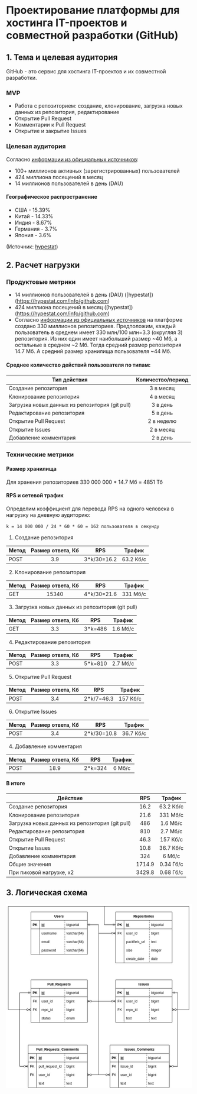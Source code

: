 # Проектирование платформы для хостинга IT-проектов и совместной разработки (GitHub)

## 1. Тема и целевая аудитория
GitHub - это сервис для хостинга IT-проектов и их совместной разработки.

### MVP
- Работа с репозиторием: создание, клонирование, загрузка новых данных из репозитория, редактирование
- Открытие Pull Request
- Комментарии к Pull Request
- Открытие и закрытие Issues

### Целевая аудитория
Согласно [информации из официальных источников](https://github.com/about):
- 100+ миллионов активных (зарегистрированных) пользователей
- 424 миллиона посещений в месяц
- 14 миллионов пользователей в день (DAU)

#### Географическое распространение
- США - 15.39%
- Китай - 14.33%
- Индия - 8.67%
- Германия - 3.7%
- Япония - 3.6%

(Источник: [hypestat](https://hypestat.com/info/github.com))


## 2. Расчет нагрузки
### Продуктовые метрики
- 14 миллионов пользователей в день (DAU) ([hypestat])(https://hypestat.com/info/github.com)
- 424 миллиона посещений в месяц ([hypestat])(https://hypestat.com/info/github.com)
- Согласно [информации из официальных источников](https://github.com/about) на платформе создано 330 миллионов репозиториев. Предположим, каждый пользователь в среднем имеет 330 млн/100 млн=3.3 (округляя 3) репозитория. Из них один имеет наибольший размер ~40 Мб, а остальные в среднем ~2 Мб. Тогда средний размер репозитория 14.7 Мб. А средний размер хранилища пользователя ~44 Мб.

#### Среднее количество действий пользователя по типам:
| Тип действия  | Количество/период  |
| ------------- |:------------------:|
| Создание репозитория | 3 в месяц   |
| Клонирование репозитория | 4 в месяц |
| Загрузка новых данных из репозитория (git pull) | 3 в день |
| Редактирование репозитория | 5 в день|
| Открытие Pull Request | 2 в неделю|
| Открытие Issues | 2 в месяц|
| Добавление комментария | 2 в день|

### Технические метрики
#### Размер хранилища
Для хранения репозиториев 330 000 000 * 14.7 Мб = 4851 Тб

#### RPS и сетевой трафик
Определим коэффициент для перевода RPS на одного человека в нагрузку на дневную аудиторию:
```
k = 14 000 000 / 24 * 60 * 60 = 162 пользователя в секунду
```
1. Создание репозитория

| Метод  | Размер ответа, Кб | RPS  | Трафик |
| -------|:----------:|:----------:|:-------:|
| POST | 3.9 |3*k/30=16.2 | 63.2 Кб/с |

2. Клонирование репозитория

| Метод  | Размер ответа, Кб | RPS  | Трафик |
| -------|:----------:|:----------:|:-------:|
| GET | 15340 | 4*k/30=21.6 | 331 Мб/с |

3. Загрузка новых данных из репозитория (git pull)

| Метод  | Размер ответа, Кб | RPS  | Трафик |
| -------|:----------:|:----------:|:-------:|
| GET | 3.3 | 3*k=486 | 1.6 Мб/с |

4. Редактирование репозитория

| Метод  | Размер ответа, Кб | RPS  | Трафик |
| -------|:----------:|:----------:|:-------:|
| POST | 3.3 | 5*k=810 | 2.7 Мб/с |

5. Открытие Pull Request

| Метод  | Размер ответа, Кб | RPS  | Трафик |
| -------|:----------:|:----------:|:-------:|
| POST | 3.4 | 2*k/7=46.3 | 157 Кб/с |

6. Открытие Issues

| Метод  | Размер ответа, Кб | RPS  | Трафик |
| -------|:----------:|:----------:|:-------:|
| POST | 3.4 | 2*k/30=10.8 | 36.7 Кб/с |

4. Добавление комментария

| Метод  | Размер ответа, Кб | RPS  | Трафик |
| -------|:----------:|:----------:|:-------:|
| POST | 18.9 | 2*k=324 | 6 Мб/с |

#### В итоге

| Действие  | RPS  | Трафик |
| -------|:----------:|:-------:|
| Создание репозитория | 16.2 | 63.2 Кб/с |
| Клонирование репозитория | 21.6 | 331 Мб/с |
| Загрузка новых данных из репозитория (git pull) | 486 | 1.6 Мб/с |
| Редактирование репозитория | 810 | 2.7 Мб/с |
| Открытие Pull Request | 46.3 | 157 Кб/с |
| Открытие Issues | 10.8 | 36.7 Кб/с |
| Добавление комментария | 324 | 6 Мб/с |
| Общие значения | 1714.9 | 0.34 Гб/с |
| При пиковой нагрузке, х2 | 3429.8 | 0.68 Гб/с |

## 3. Логическая схема
<kbd>
  <img src="/images/logic_diagram_bd.jpg" alt="Логическая схема БД">
</kbd>
